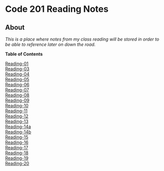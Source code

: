 # Code 201 Reading Notes  

## __About__  

_This is a place where notes from my class reading will be stored in order to be able to reference later on down the road._

**Table of Contents**  

[Reading-01](reading-notes-01.md)  
[Reading-03](reading-notes03.md)   
[Reading-04](reading-notes-04.md)  
[Reading-05](reading-notes-05.md)  
[Reading-06](reading-notes-06.md)  
[Reading-07](reading-notes-07.md)    
[Reading-08](reading-notes-08.md)  
[Reading-09](reading-notes-09.md)  
[Reading-10](reading-notes-10.md)  
[Reading-11](reading-notes-11.md)  
[Reading-12](reading-notes-12.md)  
[Reading-13](reading-notes-13.md)  
[Reading-14a](reading-notes-14a.md)  
[Reading-14b](reading-notes-14b.md)    
[Reading-15]()  
[Reading-16]()  
[Reading-17]()  
[Reading-18]()  
[Reading-19]()  
[Reading-20]()  

